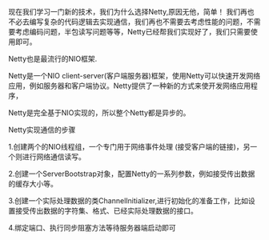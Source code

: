 现在我们学习一门新的技术，我们为什么选择Netty,原因无他，简单！ 我们再也不必去编写复杂的代码逻辑去实现通信，我们再也不需要去考虑性能的问题，不需要考虑编码问题，半包读写问题等等，Netty已经帮我们实现好了，我们只需要使用即可。

Netty也是最流行的NIO框架.

Netty是一个NIO client-server(客户端服务器)框架，使用Netty可以快速开发网络应用，例如服务器和客户端协议。Netty提供了一种新的方式来使开发网络应用程序，

Netty是完全基于NIO实现的，所以整个Netty都是异步的。

 

Netty实现通信的步骤

1.创建两个的NIO线程组，一个专门用于网络事件处理 (接受客户端的链接)，另一个则进行网络通信读写。

2.创建一个ServerBootstrap对象，配置Netty的一系列参数，例如接受传出数据的缓存大小等。

3.创建一个实际处理数据的类ChannelInitializer,进行初始化的准备工作，比如设置接受传出数据的字符集、格式、已经实际处理数据的接口。

4.绑定端口、执行同步阻塞方法等待服务器端启动即可
